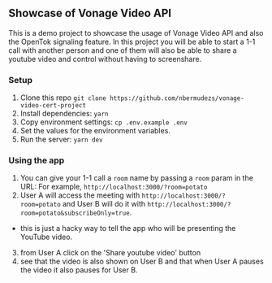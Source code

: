 ## Showcase of Vonage Video API

This is a demo project to showcase the usage of Vonage Video API and also the OpenTok signaling feature. 
In this project you will be able to start a 1-1 call with another person and one of them will also be able to share a
youtube video and control without having to screenshare.

### Setup

1. Clone this repo `git clone https://github.com/nbermudezs/vonage-video-cert-project`
2. Install dependencies: `yarn`
3. Copy environment settings: `cp .env.example .env`
4. Set the values for the environment variables.
5. Run the server: `yarn dev`

### Using the app

1. You can give your 1-1 call a `room` name by passing a `room` param in the URL:
For example, `http://localhost:3000/?room=potato`
2. User A will access the meeting with `http://localhost:3000/?room=potato` and User B will do it with
`http://localhost:3000/?room=potato&subscribeOnly=true`. 
-  this is just a hacky way to tell the app who will be presenting the YouTube video.
3. from User A click on the 'Share youtube video' button
4. see that the video is also shown on User B and that when User A pauses the video it also pauses for User B.


